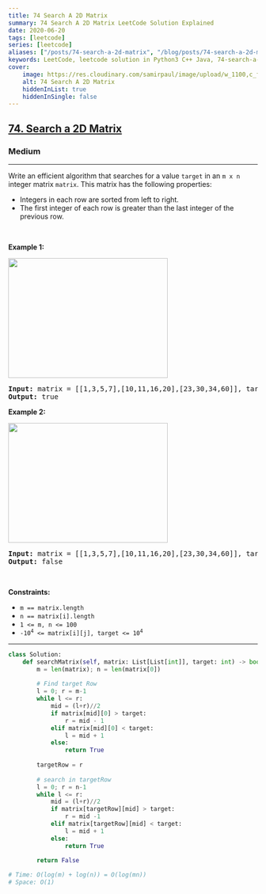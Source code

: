 ```yaml
---
title: 74 Search A 2D Matrix
summary: 74 Search A 2D Matrix LeetCode Solution Explained
date: 2020-06-20
tags: [leetcode]
series: [leetcode]
aliases: ["/posts/74-search-a-2d-matrix", "/blog/posts/74-search-a-2d-matrix", "/74-search-a-2d-matrix"]
keywords: LeetCode, leetcode solution in Python3 C++ Java, 74-search-a-2d-matrix solution
cover:
    image: https://res.cloudinary.com/samirpaul/image/upload/w_1100,c_fit,co_rgb:FFFFFF,l_text:Arial_70_bold:74 Search A 2D Matrix/problem-solving.webp
    alt: 74 Search A 2D Matrix
    hiddenInList: true
    hiddenInSingle: false
---
```



<h2><a href="https://leetcode.com/problems/search-a-2d-matrix/">74. Search a 2D Matrix</a></h2><h3>Medium</h3><hr><div><p>Write an efficient algorithm that searches for a value <code>target</code> in an <code>m x n</code> integer matrix <code>matrix</code>. This matrix has the following properties:</p>

<ul>
	<li>Integers in each row are sorted from left to right.</li>
	<li>The first integer of each row is greater than the last integer of the previous row.</li>
</ul>

<p>&nbsp;</p>
<p><strong>Example 1:</strong></p>
<img alt="" src="https://assets.leetcode.com/uploads/2020/10/05/mat.jpg" style="width: 322px; height: 242px;">
<pre><strong>Input:</strong> matrix = [[1,3,5,7],[10,11,16,20],[23,30,34,60]], target = 3
<strong>Output:</strong> true
</pre>

<p><strong>Example 2:</strong></p>
<img alt="" src="https://assets.leetcode.com/uploads/2020/10/05/mat2.jpg" style="width: 322px; height: 242px;">
<pre><strong>Input:</strong> matrix = [[1,3,5,7],[10,11,16,20],[23,30,34,60]], target = 13
<strong>Output:</strong> false
</pre>

<p>&nbsp;</p>
<p><strong>Constraints:</strong></p>

<ul>
	<li><code>m == matrix.length</code></li>
	<li><code>n == matrix[i].length</code></li>
	<li><code>1 &lt;= m, n &lt;= 100</code></li>
	<li><code>-10<sup>4</sup> &lt;= matrix[i][j], target &lt;= 10<sup>4</sup></code></li>
</ul>
</div>

---




```python
class Solution:
    def searchMatrix(self, matrix: List[List[int]], target: int) -> bool:
        m = len(matrix); n = len(matrix[0])
        
        # Find target Row
        l = 0; r = m-1
        while l <= r:
            mid = (l+r)//2
            if matrix[mid][0] > target:
                r = mid - 1
            elif matrix[mid][0] < target:
                l = mid + 1
            else:
                return True
            
        targetRow = r
        
        # search in targetRow
        l = 0; r = n-1
        while l <= r:
            mid = (l+r)//2
            if matrix[targetRow][mid] > target:
                r = mid -1
            elif matrix[targetRow][mid] < target:
                l = mid + 1
            else:
                return True
        
        return False

# Time: O(log(m) + log(n)) = O(log(mn))
# Space: O(1)
```
